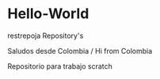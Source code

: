 # Hello-World
restrepoja Repository's

Saludos desde Colombia / Hi from Colombia

Repositorio para trabajo scratch
